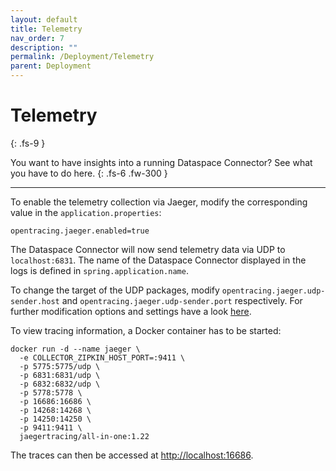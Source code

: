 ```yaml
---
layout: default
title: Telemetry
nav_order: 7
description: ""
permalink: /Deployment/Telemetry
parent: Deployment
---
```


# Telemetry
{: .fs-9 }

You want to have insights into a running Dataspace Connector? See what you have to do here.
{: .fs-6 .fw-300 }

---

To enable the telemetry collection via Jaeger, modify the corresponding value in the
`application.properties`:
```properties
opentracing.jaeger.enabled=true
```

The Dataspace Connector will now send telemetry data via UDP to `localhost:6831`. The name of the
Dataspace Connector displayed in the logs is defined in `spring.application.name`.

To change the target of the UDP packages, modify `opentracing.jaeger.udp-sender.host` and
`opentracing.jaeger.udp-sender.port` respectively. For further modification options and settings
have a look [here](https://github.com/opentracing-contrib/java-spring-jaeger).

To view tracing information, a Docker container has to be started:
```
docker run -d --name jaeger \
  -e COLLECTOR_ZIPKIN_HOST_PORT=:9411 \
  -p 5775:5775/udp \
  -p 6831:6831/udp \
  -p 6832:6832/udp \
  -p 5778:5778 \
  -p 16686:16686 \
  -p 14268:14268 \
  -p 14250:14250 \
  -p 9411:9411 \
  jaegertracing/all-in-one:1.22
```
The traces can then be accessed at [http://localhost:16686](http://localhost:16686).
